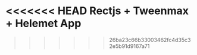 <<<<<<< HEAD
Rectjs + Tweenmax + Helemet App
=======
>>>>>>> 26ba23c66b33003462fc4d35c32e5b91d9167a71
